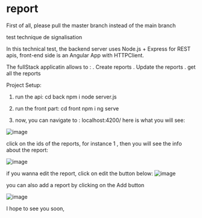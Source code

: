 # report

First of all, please pull the master branch instead of the main branch

test technique de signalisation

In this technical test, the backend server uses Node.js + Express for REST apis, front-end side is an Angular App with HTTPClient.

The fullStack applicatin allows to :
  . Create reports
  . Update the reports
  . get all the reports


Project Setup: 
  1) run the api:
    cd back 
    npm i
    node server.js

 2) run the front part:
    cd front
    npm i 
    ng serve

  3) now, you can navigate to : localhost:4200/
here is what you will see:

![image](https://github.com/youssefkriouile/report/assets/133708487/5b3b4442-cbe2-4f9f-baa4-7472c3b97236)

click on the ids of the reports, for instance 1 , then you will see the info about the report:

![image](https://github.com/youssefkriouile/report/assets/133708487/4b961927-2271-40ee-b895-6e186894cd9f)

if you wanna edit the report, click on edit the button below:
![image](https://github.com/youssefkriouile/report/assets/133708487/d9b938f7-a062-4f99-85a2-9c2b410a75d7)


you can also add a report by clicking on the Add button

![image](https://github.com/youssefkriouile/report/assets/133708487/9558d832-cd86-42d4-830b-021ded7aec2d)


I hope to see you soon, 

